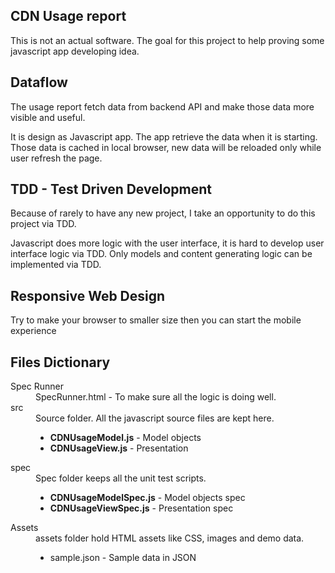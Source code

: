 <section>
 <h2>CDN Usage report</h2>
 <p>This is not an actual software. The goal for this project to help proving some javascript app developing idea.</p>
</section>
<section>
  <h2>Dataflow</h2>
  <p>The usage report fetch data from backend API and make those data more visible and useful.</p>
  <p>It is design as Javascript app. The app retrieve the data when it is starting. Those data is cached in local browser, new data will be reloaded only while user refresh the page.</p>
</section>
<section id="tdd">
 <h2>TDD - Test Driven Development</h2>
 <p>Because of rarely to have any new project, I take an opportunity to do this project via TDD. </p>
 <p>Javascript does more logic with the user interface, it is hard to develop user interface logic via TDD. Only models and content generating logic can be implemented via TDD.</p>
</section>
<section id="responsive">
 <h2>Responsive Web Design</h2>
 <p>Try to make your browser to smaller size then you can start the mobile experience</p>
</section>
<section id="File_Structure">
 <h2>Files Dictionary</h2>
 <dl>
  <dt>Spec Runner</dt>
  <dd>SpecRunner.html - To make sure all the logic is doing well.</dd>
  <dt>src</dt>
  <dd>
   Source folder. All the javascript source files are kept here.
   <ul>
    <li><strong>CDNUsageModel.js</strong> - Model objects</li>
    <li><strong>CDNUsageView.js</strong> - Presentation</li>
   </ul>
  </dd>
  <dt>spec</dt>
  <dd>
   Spec folder keeps all the unit test scripts.
   <ul>
    <li><strong>CDNUsageModelSpec.js</strong> - Model objects spec</li>
    <li><strong>CDNUsageViewSpec.js</strong> - Presentation spec</li>
   </ul>
  </dd>
  <dt>Assets</dt>
  <dd>
   assets folder hold HTML assets like CSS, images and demo data.
   <ul>
    <li>sample.json - Sample data in JSON</li>
   </ul>
  </dd>
 </dl>
</section>
